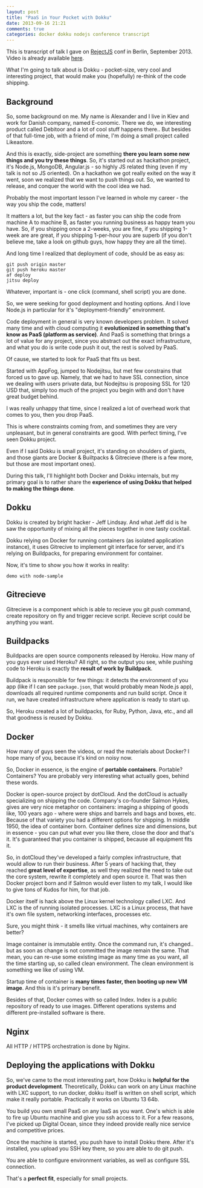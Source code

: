 ```yaml
---
layout: post
title: "PaaS in Your Pocket with Dokku"
date: 2013-09-16 21:21
comments: true
categories: docker dokku nodejs conference transcript
---
```


This is transcript of talk I gave on [RejectJS](http://rejectjs.org/speakers.html#alexbeletsky) conf in Berlin, September 2013. Video is already available [here](http://www.youtube.com/watch?v=EaoRDrdqm-E).

What I'm going to talk about is Dokku - pocket-size, very cool and interesting project, that would make you (hopefully) re-think of the code shipping.

<!-- More -->

<script async class="speakerdeck-embed" data-id="d912a0f0fdbc0130260d1ebd49b9b82c" data-ratio="1.33333333333333" src="//speakerdeck.com/assets/embed.js"></script>

## Background

So, some background on me. My name is Alexander and I live in Kiev and work for Danish company, named E-conomic. There we do, we interesting product called Debitoor and a lot of cool stuff happens there.. But besides of that full-time job, with a friend of mine, I'm doing a small project called Likeastore.

And this is exactly, side-project are something **there you learn some new things and you try these things**. So, it's started out as hackathon project, it's Node.js, MongoDB, Angular.js - so highly JS related thing (even if my talk is not so JS oriented). On a hackathon we got really exited on the way it went, soon we realized that we want to push things out. So, we wanted to release, and conquer the world with the cool idea we had.

Probably the most important lesson I've learned in whole my career - the way you ship the code, matters!

It matters a lot, but the key fact - as faster you can ship the code from machine A to machine B, as faster you running business as happy team you have. So, if you shipping once a 2-weeks, you are fine, if you shipping 1-week are are great, if you shipping 1-per-hour you are superb (if you don't believe me, take a look on github guys, how happy they are all the time).

And long time I realized that deployment of code, should be as easy as:

```
git push origin master
git push heroku master
af deploy
jitsu deploy
```

Whatever, important is - one click (command, shell script) you are done.

So, we were seeking for good deployment and hosting options. And I love Node.js in particular for it's "deployment-friendly" environment.

Code deployment in general is very known developers problem. It solved many time and with cloud computing it **evolutionized in something that's know as PaaS (platform as service)**. And PaaS is something that brings a lot of value for any project, since you abstract out the exact infrastructure, and what you do is write code push it out, the rest is solved by PaaS.

Of cause, we started to look for PaaS that fits us best.

Started with AppFog, jumped to Nodejitsu, but met few constrains that forced us to gave up. Namely, that we had to have SSL connection, since we dealing with users private data, but Nodejitsu is proposing SSL for 120 USD that, simply too much of the project you begin with and don't have great budget behind.

I was really unhappy that time, since I realized a lot of overhead work that comes to you, then you drop PaaS.

This is where constraints coming from, and sometimes they are very unpleasant, but in general constraints are good. With perfect timing, I've seen Dokku project.

Even if I said Dokku is small project, it's standing on shoulders of giants, and those giants are Docker & Builtpacks & Gitrecieve (there is a few more, but those are most important ones).

During this talk, I'll highlight both Docker and Dokku internals, but my primary goal is to rather share the **experience of using Dokku that helped to making the things done**.

## Dokku

Dokku is created by bright hacker - Jeff Lindsay. And what Jeff did is he saw the opportunity of mixing all the pieces together in one tasty cocktail.

Dokku relying on Docker for running containers (as isolated application instance), it uses Gitrecive to implement git interface for server, and it's relying on Buildpacks, for preparing environment for container.

Now, it's time to show you how it works in reality:

```
demo with node-sample
```

## Gitrecieve

Gitrecieve is a component which is able to recieve you git push command, create repository on fly and trigger recieve script. Recieve script could be anything you want.

## Buildpacks

Buildpacks are open source components released by Heroku. How many of you guys ever used Heroku? All right, so the output you see, while pushing code to Heroku is exactly the **result of work by Buildpack**.

Buildpack is responsible for few things: it detects the environment of you app (like if I can see `package.json`, that would probably mean Node.js app), downloads all required runtime components and run build script. Once it run, we have created infrastructure where application is ready to start up.

So, Heroku created a lot of buildpacks, for Ruby, Python, Java, etc., and all that goodness is reused by Dokku.

## Docker

How many of guys seen the videos, or read the materials about Docker? I hope many of you, because it's kind on noisy now.

So, Docker in essence, is the engine of **portable containers**. Portable? Containers? You are probably very interesting what actually goes, behind these words.

Docker is open-source project by dotCloud. And the dotCloud is actually specializing on shipping the code. Company's co-founder Salmon Hykes, gives are very nice metaphor on containers: imaging a shipping of goods like, 100 years ago - where were ships and barrels and bags and boxes, etc. Because of that variety you had a different options for shipping. In middle 1950, the idea of container born. Container defines size and dimensions, but in essence - you can put what ever you like there, close the door and that's it. It's guaranteed that you container is shipped, because all equipment fits it.

So, in dotCloud they've developed a fairly complex infrastructure, that would allow to run their business. After 5 years of hacking that, they reached **great level of expertise**, as well they realized the need to take out the core system, rewrite it completely and open source it. That was then Docker project born and if Salmon would ever listen to my talk, I would like to give tons of Kudos for him, for that job.

Docker itself is hack above the Linux kernel technology called LXC. And LXC is the of running isolated processes. LXC is a Linux process, that have it's own file system, networking interfaces, processes etc.

Sure, you might think - it smells like virtual machines, why containers are better?

Image container is immutable entity. Once the command run, it's changed.. but as soon as change is not committed the image remain the same. That mean, you can re-use some existing image as many time as you want, all the time starting up, so called clean environment. The clean environment is something we like of using VM.

Startup time of container is **many times faster, then booting up new VM image**. And this is it's primary benefit.

Besides of that, Docker comes with so called Index. Index is a public repository of ready to use images. Different operations systems and different pre-installed software is there.

## Nginx

All HTTP / HTTPS orchestration is done by Nginx.

## Deploying the applications with Dokku

So, we've came to the most interesting part, how Dokku is **helpful for the product development**. Theoretically, Dokku can work on any Linux machine with LXC support, to run docker, dokku itself is written on shell script, which make it really portable. Practically it works on Ubuntu 13 64b.

You build you own small PaaS on any IaaS as you want. One's which is able to fire up Ubuntu machine and give you ssh access to it. For a few reasons, I've picked up Digital Ocean, since they indeed provide really nice service and competitive prices.

Once the machine is started, you push have to install Dokku there. After it's installed, you upload you SSH key there, so you are able to do git push.

You are able to configure environment variables, as well as configure SSL connection.

That's a **perfect fit**, especially for small projects.